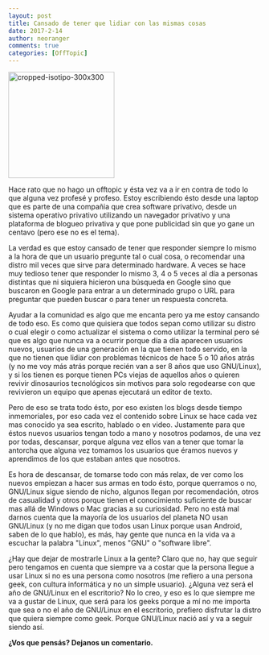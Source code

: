 ```yaml
---
layout: post
title: Cansado de tener que lidiar con las mismas cosas
date: 2017-2-14
author: neoranger
comments: true
categories: [OffTopic]
---
```

<img class="  wp-image-2327 aligncenter" src="https://blogneositelinux.files.wordpress.com/2016/10/cropped-isotipo-300x300.png" alt="cropped-isotipo-300x300" width="211" height="211" />

Hace rato que no hago un offtopic y ésta vez va a ir en contra de todo lo que alguna vez profesé y profeso. Estoy escribiendo ésto desde una laptop que es parte de una compañia que crea software privativo, desde un sistema operativo privativo utilizando un navegador privativo y una plataforma de blogueo privativa y que pone publicidad sin que yo gane un centavo (pero ese no es el tema).

La verdad es que estoy cansado de tener que responder siempre lo mismo a la hora de que un usuario pregunte tal o cual cosa, o recomendar una distro mil veces que sirve para determinado hardware. A veces se hace muy tedioso tener que responder lo mismo 3, 4 o 5 veces al día a personas distintas que ni siquiera hicieron una búsqueda en Google sino que buscaron en Google para entrar a un determinado grupo o URL para preguntar que pueden buscar o para tener un respuesta concreta.

Ayudar a la comunidad es algo que me encanta pero ya me estoy cansando de todo eso. Es como que quisiera que todos sepan como utilizar su distro o cual elegir o como actualizar el sistema o como utilizar la terminal pero sé que es algo que nunca va a ocurrir porque día a día aparecen usuarios nuevos, usuarios de una generación en la que tienen todo servido, en la que no tienen que lidiar con problemas técnicos de hace 5 o 10 años atrás (y no me voy más atrás porque recién van a ser 8 años que uso GNU/Linux), y si los tienen es porque tienen PCs viejas de aquellos años o quieren revivir dinosaurios tecnológicos sin motivos para solo regodearse con que revivieron un equipo que apenas ejecutará un editor de texto.

Pero de eso se trata todo ésto, por eso existen los blogs desde tiempo inmemoriales, por eso cada vez el contenido sobre Linux se hace cada vez mas conocido ya sea escrito, hablado o en video. Justamente para que éstos nuevos usuarios tengan todo a mano y nosotros podamos, de una vez por todas, descansar, porque alguna vez ellos van a tener que tomar la antorcha que alguna vez tomamos los usuarios que éramos nuevos y aprendimos de los que estaban antes que nosotros.

Es hora de descansar, de tomarse todo con más relax, de ver como los nuevos empiezan a hacer sus armas en todo ésto, porque querramos o no, GNU/Linux sigue siendo de nicho, algunos llegan por recomendación, otros de casualidad y otros porque tienen el conocimiento suficiente de buscar mas allá de Windows o Mac gracias a su curiosidad. Pero no está mal darnos cuenta que la mayoría de los usuarios del planeta NO usan GNU/Linux (y no me digan que todos usan Linux porque usan Android, saben de lo que hablo), es más, hay gente que nunca en la vida va a escuchar la palabra "Linux", menos "GNU" o "software libre".

¿Hay que dejar de mostrarle Linux a la gente? Claro que no, hay que seguir pero tengamos en cuenta que siempre va a costar que la persona llegue a usar Linux si no es una persona como nosotros (me refiero a una persona geek, con cultura informática y no un simple usuario).
¿Alguna vez será el año de GNU/Linux en el escritorio? No lo creo, y eso es lo que siempre me va a gustar de Linux, que será para los geeks porque a mí no me importa que sea o no el año de GNU/Linux en el escritorio, prefiero disfrutar la distro que quiera siempre como geek. Porque GNU/Linux nació así y va a seguir siendo así.

**¿Vos que pensás? Dejanos un comentario.**
